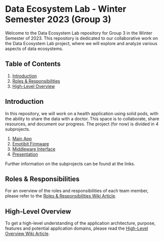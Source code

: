 # Data Ecosystem Lab - Winter Semester 2023 (Group 3)

Welcome to the Data Ecosystem Lab repository for Group 3 in the Winter Semester of 2023. This repository is dedicated to our collaborative work on the Data Ecosystem Lab project, where we will explore and analyze various aspects of data ecosystems.

## Table of Contents
1. [Introduction](#introduction)
2. [Roles & Responsibilities](#roles-responsibilities)
3. [High-Level Overview](#high-level-overview)


## Introduction
In this repository, we will work on a health application using solid pods, with the ability to share the data with a doctor. This space is to collaborate, share resources, and document our progress.
The project (for now) is divided in 4 subprojects.
1. [Main App](https://git.rwth-aachen.de/dsma/teaching/deco-lab-ws23/group-3/group3)
2. [Emotibit Firmware](https://git.rwth-aachen.de/dsma/teaching/deco-lab-ws23/group-3/firmware)
3. [Middleware Interface](https://git.rwth-aachen.de/dsma/teaching/deco-lab-ws23/group-3/middleware-interface)
4. [Presentation](https://git.rwth-aachen.de/dsma/teaching/deco-lab-ws23/group-3/presentation)

Further information on the subprojects can be found at the links.

## Roles & Responsibilities
For an overview of the roles and responsibilities of each team member, please refer to the [Roles & Responsibilities Wiki Article](https://git.rwth-aachen.de/dsma/teaching/deco-lab-ws23/group-3/group3/-/wikis/Roles-and-Responsibilities).

## High-Level Overview
To get a high-level understanding of the application architecture, purpose, features and potential application domains, please read the [High-Level Overview Wiki Article](https://git.rwth-aachen.de/dsma/teaching/deco-lab-ws23/group-3/group3/-/wikis/High-level-description).
